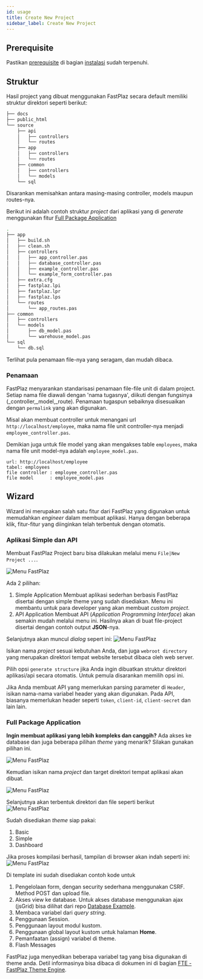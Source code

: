 ```yaml
---
id: usage
title: Create New Project
sidebar_label: Create New Project
---
```


## Prerequisite

Pastikan [prerequisite](/docs/installation#prerequisite) di bagian [instalasi](/docs/installation#prerequisite) sudah terpenuhi.

## Struktur

Hasil project yang dibuat menggunakan FastPlaz secara default memiliki struktur direktori seperti berikut:

```bash
├── docs
├── public_html
└── source
    ├── api
    │   ├── controllers
    │   └── routes
    ├── app
    │   ├── controllers
    │   └── routes
    ├── common
    │   ├── controllers
    │   └── models
    └── sql
```

Disarankan memisahkan antara masing-masing controller, models maupun routes-nya.

Berikut ini adalah contoh struktur _project_ dari aplikasi yang di _generate_ menggunakan fitur [Full Package Application](/docs/usage#full-package-application)

```bash
.
├── app
│   ├── build.sh
│   ├── clean.sh
│   ├── controllers
│   │   ├── app_controller.pas
│   │   ├── database_controller.pas
│   │   ├── example_controller.pas
│   │   └── example_form_controller.pas
│   ├── extra.cfg
│   ├── fastplaz.lpi
│   ├── fastplaz.lpr
│   ├── fastplaz.lps
│   └── routes
│       └── app_routes.pas
├── common
│   ├── controllers
│   └── models
│       ├── db_model.pas
│       └── warehouse_model.pas
└── sql
    └── db.sql
```

Terlihat pula penamaan file-nya yang seragam, dan mudah dibaca.

### Penamaan

FastPlaz menyarankan standarisasi penamaan file-file unit di dalam project. Setiap nama file diawali dengan 'nama tugasnya', diikuti dengan fungsinya (_controller,_model,_route). Penamaan tugaspun sebaiknya disesuaikan dengan `permalink` yang akan digunakan.

Misal akan membuat controller untuk menangani url `http://localhost/employee`, maka nama file unit controller-nya menjadi `employee_controller.pas`.

Demikian juga untuk file model yang akan mengakses table `employees`, maka nama file unit model-nya adalah `employee_model.pas`.

```note
url: http://localhost/employee
tabel: employees
file controller : employee_controller.pas
file model      : employee_model.pas
```

## Wizard

Wizard ini merupakan salah satu fitur dari FastPlaz yang digunakan untuk memudahkan _engineer_ dalam membuat aplikasi. Hanya dengan beberapa klik, fitur-fitur yang diinginkan telah terbentuk dengan otomatis.

### Aplikasi Simple dan API

Membuat FastPlaz Project baru bisa dilakukan melalui menu `File|New Project ...`.

![Menu FastPlaz](/img/fastplaz/lazarus-menu-new-project.png)

Ada 2 pilihan:

1. Simple Application
   Membuat aplikasi sederhan berbasis FastPlaz disertai dengan simple theme yang sudah disediakan. Menu ini membantu untuk para developer yang akan membuat _custom project_.
2. API Application
   Membuat API (_Application Programming Interface_) akan semakin mudah melalui menu ini. Hasilnya akan di buat file-project disertai dengan contoh output **JSON**-nya.

Selanjutnya akan muncul _dialog_ sepert ini:
![Menu FastPlaz](/img/fastplaz/wizard-api.png)

Isikan nama _project_ sesuai kebutuhan Anda, dan juga `webroot directory` yang merupakan direktori tempat website tersebut dibaca oleh web server.

Pilih opsi `generate structure` jika Anda ingin dibuatkan struktur direktori aplikasi/api secara otomatis. Untuk pemula disarankan memilih opsi ini.

Jika Anda membuat API yang memerlukan parsing parameter di `Header`, isikan nama-nama variabel header yang akan digunakan. Pada API, biasanya memerlukan header seperti `token`, `client-id`, `client-secret` dan lain lain.


### Full Package Application

**Ingin membuat aplikasi yang lebih kompleks dan canggih?** Ada akses ke database dan juga beberapa pilihan _theme_ yang menarik? Silakan gunakan pilihan ini.

![Menu FastPlaz](/img/fastplaz/lazarus-menu-hint.png)

Kemudian isikan nama _project_ dan target direktori tempat aplikasi akan dibuat.

![Menu FastPlaz](/img/fastplaz/wizard-package.png)

Selanjutnya akan terbentuk direktori dan file seperti berikut
![Menu FastPlaz](/img/fastplaz/wizard-package-result.png)

Sudah disediakan _theme_ siap pakai:
1. Basic
2. Simple
3. Dashboard

Jika proses kompilasi berhasil, tampilan di browser akan indah seperti ini:
![Menu FastPlaz](/img/fastplaz/wizard-package-view.png)

Di template ini sudah disediakan contoh kode untuk
1. Pengelolaan form, dengan security sederhana menggunakan CSRF.
   Method POST dan upload file.
2. Akses view ke database.
   Untuk akses database menggunakan ajax (jsGrid) bisa dilihat dari repo [Database Example](https://github.com/pascal-id/database-with-fastplaz).
3. Membaca variabel dari _query string_.
4. Penggunaan Session.
5. Penggunaan layout modul kustom.
6. Penggunaan global layout kustom untuk halaman **Home**.
7. Pemanfaatan (assign) variabel di theme.
8. Flash Messages

FastPlaz juga menyedikan beberapa variabel tag yang bisa digunakan di theme anda. Detil informasinya bisa dibaca di dokumen ini di bagian [FTE - FastPlaz Theme Engine](/docs/fte).

